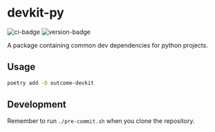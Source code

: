 # devkit-py
![ci-badge](https://github.com/outcome-co/devkit-py/workflows/Checks/badge.svg) ![version-badge](https://img.shields.io/badge/version-3.0.8-brightgreen)

A package containing common dev dependencies for python projects.

## Usage

```sh
poetry add -D outcome-devkit
```

## Development

Remember to run `./pre-commit.sh` when you clone the repository.
